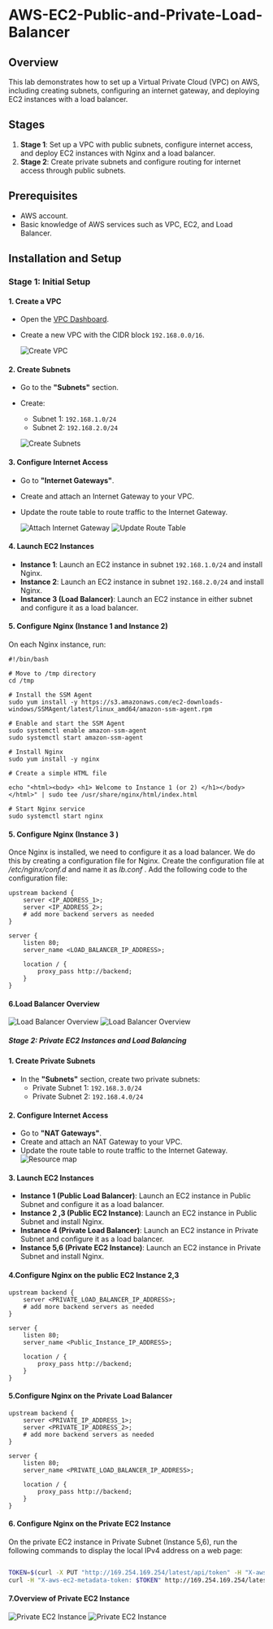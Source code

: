 # AWS-EC2-Public-and-Private-Load-Balancer


## Overview

This lab demonstrates how to set up a Virtual Private Cloud (VPC) on AWS, including creating subnets, configuring an internet gateway, and deploying EC2 instances with a load balancer.

## Stages

1. **Stage 1**: Set up a VPC with public subnets, configure internet access, and deploy EC2 instances with Nginx and a load balancer.
2. **Stage 2**: Create private subnets and configure routing for internet access through public subnets.

## Prerequisites

- AWS account.
- Basic knowledge of AWS services such as VPC, EC2, and Load Balancer.

## Installation and Setup

### Stage 1: Initial Setup

#### 1. Create a VPC

- Open the [VPC Dashboard](https://console.aws.amazon.com/vpc/home).
- Create a new VPC with the CIDR block `192.168.0.0/16`.

  ![Create VPC](screenshots/create-vpc.png)

#### 2. Create Subnets

- Go to the **"Subnets"** section.
- Create:
  - Subnet 1: `192.168.1.0/24`
  - Subnet 2: `192.168.2.0/24`

  ![Create Subnets](screenshots/create-subnets.png)

#### 3. Configure Internet Access

- Go to **"Internet Gateways"**.
- Create and attach an Internet Gateway to your VPC.
- Update the route table to route traffic to the Internet Gateway.

  ![Attach Internet Gateway](screenshots/attach-igw.png)
  ![Update Route Table](screenshots/update-route-table.png)

#### 4. Launch EC2 Instances

- **Instance 1**: Launch an EC2 instance in subnet `192.168.1.0/24` and install Nginx.
- **Instance 2**: Launch an EC2 instance in subnet `192.168.2.0/24` and install Nginx.
- **Instance 3 (Load Balancer)**: Launch an EC2 instance in either subnet and configure it as a load balancer.

#### 5. Configure Nginx (Instance 1 and Instance 2)

On each Nginx instance, run:

```linux 
#!/bin/bash

# Move to /tmp directory
cd /tmp

# Install the SSM Agent
sudo yum install -y https://s3.amazonaws.com/ec2-downloads-windows/SSMAgent/latest/linux_amd64/amazon-ssm-agent.rpm

# Enable and start the SSM Agent
sudo systemctl enable amazon-ssm-agent
sudo systemctl start amazon-ssm-agent

# Install Nginx
sudo yum install -y nginx

# Create a simple HTML file

echo "<html><body> <h1> Welcome to Instance 1 (or 2) </h1></body></html>" | sudo tee /usr/share/nginx/html/index.html

# Start Nginx service
sudo systemctl start nginx
```
#### 5. Configure Nginx (Instance 3 )
Once Nginx is installed, we need to configure it as a load balancer. We do this by creating a configuration file for Nginx. Create the configuration file at */etc/nginx/conf.d* and name it as *lb.conf* . Add the following code to the configuration file:

```nginx
upstream backend {
    server <IP_ADDRESS_1>;
    server <IP_ADDRESS_2>;
    # add more backend servers as needed
}

server {
    listen 80;
    server_name <LOAD_BALANCER_IP_ADDRESS>;

    location / {
        proxy_pass http://backend;
    }
}
```
#### 6.Load Balancer Overview

 ![Load Balancer Overview](screenshots/load-balancer-overview1.png)
 ![Load Balancer Overview](screenshots/load-balancer-overview2.png)

##### Stage 2: Private EC2 Instances and Load Balancing

#### 1. Create Private Subnets

- In the **"Subnets"** section, create two private subnets:
  - Private Subnet 1: `192.168.3.0/24`
  - Private Subnet 2: `192.168.4.0/24`
#### 2. Configure Internet Access

- Go to **"NAT Gateways"**.
- Create and attach an NAT Gateway to your VPC.
- Update the route table to route traffic to the Internet Gateway.
  ![Resource map](screenshots/Resource-map.png)
#### 3. Launch EC2 Instances

- **Instance 1 (Public Load Balancer)**: Launch an EC2 instance in Public Subnet and configure it as a load balancer.
- **Instance 2 ,3 (Public EC2 Instance)**: Launch an EC2 instance in Public Subnet and install Nginx.
- **Instance 4 (Private Load Balancer)**: Launch an EC2 instance in Private Subnet and configure it as a load balancer.
- **Instance 5,6 (Private EC2 Instance)**: Launch an EC2 instance in Private Subnet and install Nginx.
#### 4.Configure Nginx on the public EC2 Instance 2,3
```nginx
upstream backend {
    server <PRIVATE_LOAD_BALANCER_IP_ADDRESS>; 
    # add more backend servers as needed
}

server {
    listen 80;
    server_name <Public_Instance_IP_ADDRESS>;

    location / {
        proxy_pass http://backend;
    }
}
```
#### 5.Configure Nginx on the Private Load Balancer
```nginx
upstream backend {
    server <PRIVATE_IP_ADDRESS_1>;
    server <PRIVATE_IP_ADDRESS_2>;
    # add more backend servers as needed
}

server {
    listen 80;
    server_name <PRIVATE_LOAD_BALANCER_IP_ADDRESS>;

    location / {
        proxy_pass http://backend;
    }
}
```
#### 6. Configure Nginx on the Private EC2 Instance

On the private EC2 instance in Private Subnet (Instance 5,6), run the following commands to display the local IPv4 address on a web page:

```bash

TOKEN=$(curl -X PUT "http://169.254.169.254/latest/api/token" -H "X-aws-ec2-metadata-token-ttl-seconds: 21600")
curl -H "X-aws-ec2-metadata-token: $TOKEN" http://169.254.169.254/latest/meta-data/local-ipv4 > /usr/share/nginx/html/index.html
```
#### 7.Overview of Private EC2 Instance

![Private EC2 Instance](screenshots/Private-Instance-overview1.png)
![Private EC2 Instance](screenshots/Private-Instance-overview2.png)
